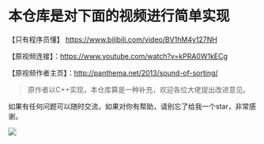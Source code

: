 # 本仓库是对下面的视频进行简单实现

【只有程序员懂】 https://www.bilibili.com/video/BV1hM4y127NH

【原视频连接】：https://www.youtube.com/watch?v=kPRA0W1kECg

【原视频作者主页】：http://panthema.net/2013/sound-of-sorting/


> 原作者以C++实现，本仓库算是一种补充，欢迎各位大佬提出改进意见。


如果有任何问题可以随时交流，如果对你有帮助，请别忘了给我一个star，非常感谢。


![](https://th.bing.com/th/id/OIP.5SgxDxkPLkRhGpMFrb9nGAAAAA?w=195&h=195&c=7&r=0&o=5&pid=1.7)


